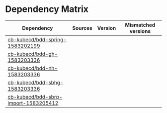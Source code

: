 # Dependency Matrix

Dependency | Sources | Version | Mismatched versions
---------- | ------- | ------- | -------------------
[cb-kubecd/bdd-spring-1583202199](https://github.com/cb-kubecd/bdd-spring-1583202199.git) |  | []() | 
[cb-kubecd/bdd-gh-1583203336](https://github.com/cb-kubecd/bdd-gh-1583203336.git) |  | []() | 
[cb-kubecd/bdd-nh-1583203336](https://github.com/cb-kubecd/bdd-nh-1583203336.git) |  | []() | 
[cb-kubecd/bdd-sbhg-1583203336](https://github.com/cb-kubecd/bdd-sbhg-1583203336.git) |  | []() | 
[cb-kubecd/bdd-sbrp-import-1583205412](https://github.com/cb-kubecd/bdd-sbrp-import-1583205412.git) |  | []() | 
